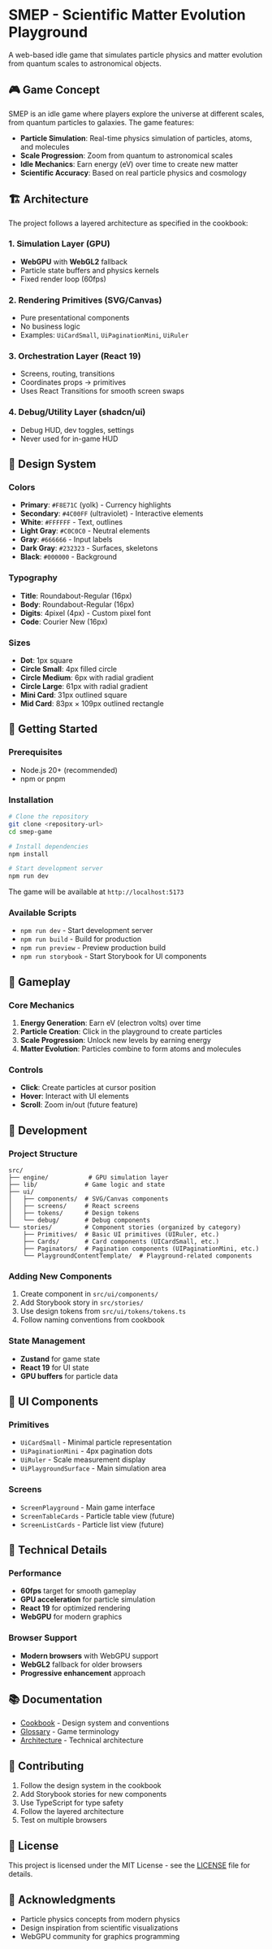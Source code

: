 # SMEP - Scientific Matter Evolution Playground

A web-based idle game that simulates particle physics and matter evolution from quantum scales to astronomical objects.

## 🎮 Game Concept

SMEP is an idle game where players explore the universe at different scales, from quantum particles to galaxies. The game features:

- **Particle Simulation**: Real-time physics simulation of particles, atoms, and molecules
- **Scale Progression**: Zoom from quantum to astronomical scales
- **Idle Mechanics**: Earn energy (eV) over time to create new matter
- **Scientific Accuracy**: Based on real particle physics and cosmology

## 🏗️ Architecture

The project follows a layered architecture as specified in the cookbook:

### 1. Simulation Layer (GPU)
- **WebGPU** with **WebGL2** fallback
- Particle state buffers and physics kernels
- Fixed render loop (60fps)

### 2. Rendering Primitives (SVG/Canvas)
- Pure presentational components
- No business logic
- Examples: `UiCardSmall`, `UiPaginationMini`, `UiRuler`

### 3. Orchestration Layer (React 19)
- Screens, routing, transitions
- Coordinates props → primitives
- Uses React Transitions for smooth screen swaps

### 4. Debug/Utility Layer (shadcn/ui)
- Debug HUD, dev toggles, settings
- Never used for in-game HUD

## 🎨 Design System

### Colors
- **Primary**: `#F8E71C` (yolk) - Currency highlights
- **Secondary**: `#4C00FF` (ultraviolet) - Interactive elements
- **White**: `#FFFFFF` - Text, outlines
- **Light Gray**: `#C0C0C0` - Neutral elements
- **Gray**: `#666666` - Input labels
- **Dark Gray**: `#232323` - Surfaces, skeletons
- **Black**: `#000000` - Background

### Typography
- **Title**: Roundabout-Regular (16px)
- **Body**: Roundabout-Regular (16px)
- **Digits**: 4pixel (4px) - Custom pixel font
- **Code**: Courier New (16px)

### Sizes
- **Dot**: 1px square
- **Circle Small**: 4px filled circle
- **Circle Medium**: 6px with radial gradient
- **Circle Large**: 61px with radial gradient
- **Mini Card**: 31px outlined square
- **Mid Card**: 83px × 109px outlined rectangle

## 🚀 Getting Started

### Prerequisites
- Node.js 20+ (recommended)
- npm or pnpm

### Installation
```bash
# Clone the repository
git clone <repository-url>
cd smep-game

# Install dependencies
npm install

# Start development server
npm run dev
```

The game will be available at `http://localhost:5173`

### Available Scripts
- `npm run dev` - Start development server
- `npm run build` - Build for production
- `npm run preview` - Preview production build
- `npm run storybook` - Start Storybook for UI components

## 🎯 Gameplay

### Core Mechanics
1. **Energy Generation**: Earn eV (electron volts) over time
2. **Particle Creation**: Click in the playground to create particles
3. **Scale Progression**: Unlock new levels by earning energy
4. **Matter Evolution**: Particles combine to form atoms and molecules

### Controls
- **Click**: Create particles at cursor position
- **Hover**: Interact with UI elements
- **Scroll**: Zoom in/out (future feature)

## 🧪 Development

### Project Structure
```
src/
├── engine/           # GPU simulation layer
├── lib/             # Game logic and state
├── ui/
│   ├── components/  # SVG/Canvas components
│   ├── screens/     # React screens
│   ├── tokens/      # Design tokens
│   └── debug/       # Debug components
└── stories/         # Component stories (organized by category)
    ├── Primitives/  # Basic UI primitives (UIRuler, etc.)
    ├── Cards/       # Card components (UICardSmall, etc.)
    ├── Paginators/  # Pagination components (UIPaginationMini, etc.)
    └── PlaygroundContentTemplate/  # Playground-related components
```

### Adding New Components
1. Create component in `src/ui/components/`
2. Add Storybook story in `src/stories/`
3. Use design tokens from `src/ui/tokens/tokens.ts`
4. Follow naming conventions from cookbook

### State Management
- **Zustand** for game state
- **React 19** for UI state
- **GPU buffers** for particle data

## 🎨 UI Components

### Primitives
- `UiCardSmall` - Minimal particle representation
- `UiPaginationMini` - 4px pagination dots
- `UiRuler` - Scale measurement display
- `UiPlaygroundSurface` - Main simulation area

### Screens
- `ScreenPlayground` - Main game interface
- `ScreenTableCards` - Particle table view (future)
- `ScreenListCards` - Particle list view (future)

## 🔧 Technical Details

### Performance
- **60fps** target for smooth gameplay
- **GPU acceleration** for particle simulation
- **React 19** for optimized rendering
- **WebGPU** for modern graphics

### Browser Support
- **Modern browsers** with WebGPU support
- **WebGL2** fallback for older browsers
- **Progressive enhancement** approach

## 📚 Documentation

- [Cookbook](./docs/cookbook.md) - Design system and conventions
- [Glossary](./docs/glossary.md) - Game terminology
- [Architecture](./docs/architecture.md) - Technical architecture

## 🤝 Contributing

1. Follow the design system in the cookbook
2. Add Storybook stories for new components
3. Use TypeScript for type safety
4. Follow the layered architecture
5. Test on multiple browsers

## 📄 License

This project is licensed under the MIT License - see the [LICENSE](LICENSE) file for details.

## 🙏 Acknowledgments

- Particle physics concepts from modern physics
- Design inspiration from scientific visualizations
- WebGPU community for graphics programming

